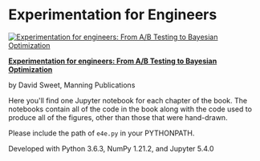 # Experimentation for Engineers


[![Experimentation for engineers: From A/B Testing to Bayesian Optimization](https://drive.google.com/uc?export=view&id=1tFYbVd7sLB9MiZmEs2iEWkRkKVU-sdtI)](https://www.manning.com/books/experimentation-for-engineers)

[**Experimentation for engineers: From A/B Testing to Bayesian Optimization**](https://www.manning.com/books/experimentation-for-engineers)

by David Sweet, Manning Publications

Here you'll find one Jupyter notebook for each chapter of the book. The notebooks
contain all of the code in the book along with the code used to produce all of the
figures, other than those that were hand-drawn.

Please include the path of `e4e.py` in your PYTHONPATH.

Developed with Python 3.6.3, NumPy 1.21.2,  and Jupyter 5.4.0

